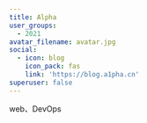 ```yaml
---
title: Alpha
user_groups:
  - 2021
avatar_filename: avatar.jpg
social:
  - icon: blog
    icon_pack: fas
    link: 'https://blog.a1pha.cn'
superuser: false
---
```

web、DevOps
